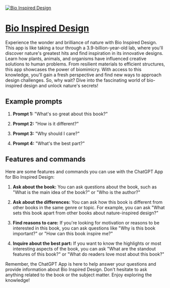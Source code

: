 [![Bio Inspired Design](https://files.oaiusercontent.com/file-m0udTIkeEFG7I0kSTXHsECx0?se=2123-10-17T20%3A14%3A17Z&sp=r&sv=2021-08-06&sr=b&rscc=max-age%3D31536000%2C%20immutable&rscd=attachment%3B%20filename%3Dcover2.webp&sig=QNTlztJU7NtAplify1BAwvrS1SwWC%2Bhk6LOGSIs0XCo%3D)](https://chat.openai.com/g/g-QrnDDQ6r6-bio-inspired-design)

# [Bio Inspired Design](https://chat.openai.com/g/g-QrnDDQ6r6-bio-inspired-design)

Experience the wonder and brilliance of nature with Bio Inspired Design. This app is like taking a tour through a 3.9-billion-year-old lab, where you'll discover nature's greatest hits and find inspiration in its innovative designs. Learn how plants, animals, and organisms have influenced creative solutions to human problems. From resilient materials to efficient structures, this app showcases the power of biomimicry. With access to this knowledge, you'll gain a fresh perspective and find new ways to approach design challenges. So, why wait? Dive into the fascinating world of bio-inspired design and unlock nature's secrets!

## Example prompts

1. **Prompt 1:** "What's so great about this book?"

2. **Prompt 2:** "How is it different?"

3. **Prompt 3:** "Why should I care?"

4. **Prompt 4:** "What's the best part?"

## Features and commands

Here are some features and commands you can use with the ChatGPT App for Bio Inspired Design:

1. **Ask about the book:** You can ask questions about the book, such as "What is the main idea of the book?" or "Who is the author?"

2. **Ask about the differences:** You can ask how this book is different from other books in the same genre or topic. For example, you can ask "What sets this book apart from other books about nature-inspired design?"

3. **Find reasons to care:** If you're looking for motivation or reasons to be interested in this book, you can ask questions like "Why is this book important?" or "How can this book inspire me?"

4. **Inquire about the best part:** If you want to know the highlights or most interesting aspects of the book, you can ask "What are the standout features of this book?" or "What do readers love most about this book?"

Remember, the ChatGPT App is here to help answer your questions and provide information about Bio Inspired Design. Don't hesitate to ask anything related to the book or the subject matter. Enjoy exploring the knowledge!